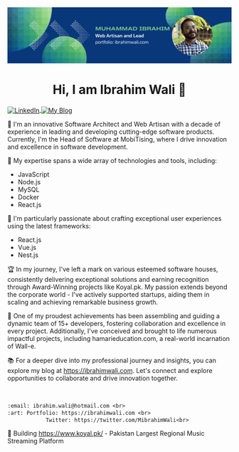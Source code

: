   <img src="https://raw.githubusercontent.com/Mibrahimwali/Mibrahimwali/main/Muhammad_Ibrahim-banner.png"/>
  <h1 align="center">Hi, I am Ibrahim Wali 👋 </h1>
  <a align="center" href="https://www.linkedin.com/in/iamibrahimwali/">
    <img align="center" src="https://media.licdn.com/dms/image/D4D03AQETCjBo7A8bKw/profile-displayphoto-shrink_200_200/0/1695198665486?e=1703116800&v=beta&t=VEKk3VHREICbsesFvJdxyIHT6g2Xdo8iFFSWf2BJ15o" alt="LinkedIn">
  </a>
  <a align="center" href="https://ibrahimwali.com">
    <img align="center" src="https://img.shields.io/badge/Explore-My Blog-yellow.svg" alt="My Blog">
  </a>
  <p>🚀 I'm an innovative Software Architect and Web Artisan with a decade of experience in leading and developing cutting-edge software products. Currently, I'm the Head of Software at MobiTising, where I drive innovation and excellence in software development.</p>
  <p>💼 My expertise spans a wide array of technologies and tools, including:</p>
  <ul>
    <li>JavaScript</li>
    <li>Node.js</li>
    <li>MySQL</li>
    <li>Docker</li>
    <li>React.js</li>
  </ul>
  <p>🌟 I'm particularly passionate about crafting exceptional user experiences using the latest frameworks:</p>
  <ul>
    <li>React.js</li>
    <li>Vue.js</li>
    <li>Nest.js</li>
  </ul>
  <p>🏆 In my journey, I've left a mark on various esteemed software houses, consistently delivering exceptional solutions and earning recognition through Award-Winning projects like Koyal.pk. My passion extends beyond the corporate world - I've actively supported startups, aiding them in scaling and achieving remarkable business growth.</p>
  <p>👥 One of my proudest achievements has been assembling and guiding a dynamic team of 15+ developers, fostering collaboration and excellence in every project. Additionally, I've conceived and brought to life numerous impactful projects, including hamarieducation.com, a real-world incarnation of Wall-e.</p>
  <p>📚 For a deeper dive into my professional journey and insights, you can explore my blog at <a href="https://ibrahimwali.com">https://ibrahimwali.com</a>. Let's connect and explore opportunities to collaborate and drive innovation together.</p><br>

    :email:	ibrahim.wali@hotmail.com <br>
    :art: Portfolio: https://ibrahimwali.com <br>
                Twitter: https://twitter.com/MibrahimWali<br>
  :briefcase: Building https://www.koyal.pk/ - Pakistan Largest Regional Music Streaming Platform<br>
